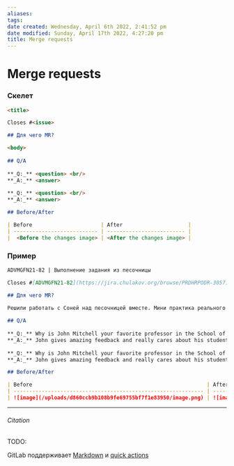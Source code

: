 ```yaml
---
aliases: 
tags: 
date created: Wednesday, April 6th 2022, 2:41:52 pm
date modified: Sunday, April 17th 2022, 4:27:20 pm
title: Merge requests
---
```


# Merge requests

### Скелет

```markdown
<title> 

Closes #<issue>

## Для чего MR?

<body>
	
## Q/A
	
**_Q:_** <question> <br/>
**_A:_** <answer>
	
**_Q:_** <question> <br/>
**_A:_** <answer>

## Before/After 

| Before                      | After                     |
| --------------------------- | ------------------------- |
|  <Before the changes image> | <After the changes image> |
```

 ### Пример

```markdown
ADVMGFN21-82 | Выполнение задания из песочницы

Closes #[ADVMGFN21-82](https://jira.chulakov.org/browse/PRDHRPODR-3057)

## Для чего MR?

Решили работать с Соней над песочницей вместе. Мини практика реального проекта
	
## Q/A
	
**_Q:_** Why is John Mitchell your favorite professor in the School of Journalism? <br/>
**_A:_** John gives amazing feedback and really cares about his students.
	
**_Q:_** Why is John Mitchell your favorite professor in the School of Journalism? <br/>
**_A:_** John gives amazing feedback and really cares about his students.

## Before/After 

| Before                                                        | After                                                        |
| ------------------------------------------------------------- | ------------------------------------------------------------ |
| ![image](/uploads/d860ccb9b108b9fe69755bf7f1e83950/image.png) | ![image](/uploads/f14efb45acf748d40807c113a9ade4f7/image.png)|

```

---

###### Citation

TODO:

GitLab поддерживает [Markdown](https://git.chulakov.org/help/user/markdown) и [quick actions](https://git.chulakov.org/help/user/project/quick_actions)
